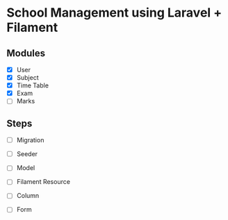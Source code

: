 # School Management using Laravel + Filament

## Modules

- [x] User
- [x] Subject
- [x] Time Table
- [x] Exam
- [ ] Marks

## Steps

- [ ] Migration
- [ ] Seeder
- [ ] Model
- [ ] Filament Resource 
- [ ] Column
- [ ] Form




